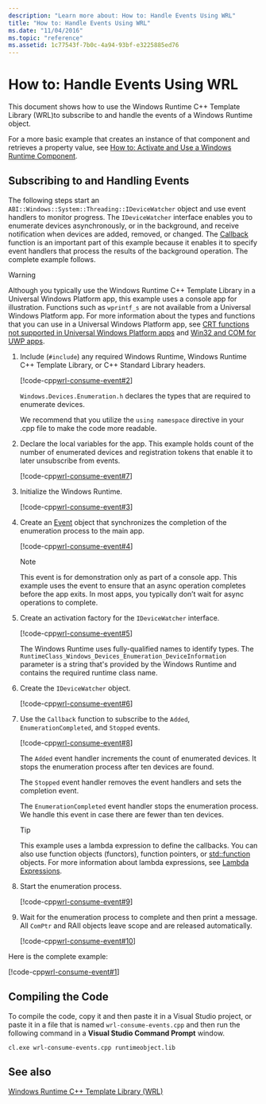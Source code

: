 ```yaml
---
description: "Learn more about: How to: Handle Events Using WRL"
title: "How to: Handle Events Using WRL"
ms.date: "11/04/2016"
ms.topic: "reference"
ms.assetid: 1c77543f-7b0c-4a94-93bf-e3225885ed76
---
```

# How to: Handle Events Using WRL

This document shows how to use the Windows Runtime C++ Template Library (WRL)to subscribe to and handle the events of a Windows Runtime object.

For a more basic example that creates an instance of that component and retrieves a property value, see [How to: Activate and Use a Windows Runtime Component](how-to-activate-and-use-a-windows-runtime-component-using-wrl.md).

## Subscribing to and Handling Events

The following steps start an `ABI::Windows::System::Threading::IDeviceWatcher` object and use event handlers to monitor progress. The `IDeviceWatcher` interface enables you to enumerate devices asynchronously, or in the background, and receive notification when devices are added, removed, or changed. The [Callback](callback-function-wrl.md) function is an important part of this example because it enables it to specify event handlers that process the results of the background operation. The complete example follows.

> [!WARNING]
> Although you typically use the Windows Runtime C++ Template Library in a Universal Windows Platform app, this example uses a console app for illustration. Functions such as `wprintf_s` are not available from a Universal Windows Platform app. For more information about the types and functions that you can use in a Universal Windows Platform app, see [CRT functions not supported in Universal Windows Platform apps](../../cppcx/crt-functions-not-supported-in-universal-windows-platform-apps.md) and [Win32 and COM for UWP apps](/uwp/win32-and-com/win32-and-com-for-uwp-apps).

1. Include (`#include`) any required Windows Runtime, Windows Runtime C++ Template Library, or C++ Standard Library headers.

   [!code-cpp[wrl-consume-event#2](../codesnippet/CPP/how-to-handle-events-using-wrl_1.cpp)]

   `Windows.Devices.Enumeration.h` declares the types that are required to enumerate devices.

   We recommend that you utilize the `using namespace` directive in your .cpp file to make the code more readable.

2. Declare the local variables for the app. This example holds count of the number of enumerated devices and registration tokens that enable it to later unsubscribe from events.

   [!code-cpp[wrl-consume-event#7](../codesnippet/CPP/how-to-handle-events-using-wrl_2.cpp)]

3. Initialize the Windows Runtime.

   [!code-cpp[wrl-consume-event#3](../codesnippet/CPP/how-to-handle-events-using-wrl_3.cpp)]

4. Create an [Event](event-class-wrl.md) object that synchronizes the completion of the enumeration process to the main app.

   [!code-cpp[wrl-consume-event#4](../codesnippet/CPP/how-to-handle-events-using-wrl_4.cpp)]

   > [!NOTE]
   > This event is for demonstration only as part of a console app. This example uses the event to ensure that an async operation completes before the app exits. In most apps, you typically don’t wait for async operations to complete.

5. Create an activation factory for the `IDeviceWatcher` interface.

   [!code-cpp[wrl-consume-event#5](../codesnippet/CPP/how-to-handle-events-using-wrl_5.cpp)]

   The Windows Runtime uses fully-qualified names to identify types. The `RuntimeClass_Windows_Devices_Enumeration_DeviceInformation` parameter is a string that's provided by the Windows Runtime and contains the required runtime class name.

6. Create the `IDeviceWatcher` object.

   [!code-cpp[wrl-consume-event#6](../codesnippet/CPP/how-to-handle-events-using-wrl_6.cpp)]

7. Use the `Callback` function to subscribe to the `Added`, `EnumerationCompleted`, and `Stopped` events.

   [!code-cpp[wrl-consume-event#8](../codesnippet/CPP/how-to-handle-events-using-wrl_7.cpp)]

   The `Added` event handler increments the count of enumerated devices. It stops the enumeration process after ten devices are found.

   The `Stopped` event handler removes the event handlers and sets the completion event.

   The `EnumerationCompleted` event handler stops the enumeration process. We handle this event in case there are fewer than ten devices.

   > [!TIP]
   > This example uses a lambda expression to define the callbacks. You can also use function objects (functors), function pointers, or [std::function](../../standard-library/function-class.md) objects. For more information about lambda expressions, see [Lambda Expressions](../../cpp/lambda-expressions-in-cpp.md).

8. Start the enumeration process.

   [!code-cpp[wrl-consume-event#9](../codesnippet/CPP/how-to-handle-events-using-wrl_8.cpp)]

9. Wait for the enumeration process to complete and then print a message. All `ComPtr` and RAII objects leave scope and are released automatically.

   [!code-cpp[wrl-consume-event#10](../codesnippet/CPP/how-to-handle-events-using-wrl_9.cpp)]

Here is the complete example:

[!code-cpp[wrl-consume-event#1](../codesnippet/CPP/how-to-handle-events-using-wrl_10.cpp)]

## Compiling the Code

To compile the code, copy it and then paste it in a Visual Studio project, or paste it in a file that is named `wrl-consume-events.cpp` and then run the following command in a **Visual Studio Command Prompt** window.

`cl.exe wrl-consume-events.cpp runtimeobject.lib`

## See also

[Windows Runtime C++ Template Library (WRL)](windows-runtime-cpp-template-library-wrl.md)
